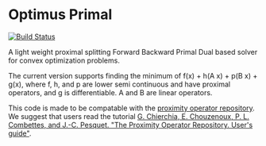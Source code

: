 # Optimus Primal
[![Build Status](https://travis-ci.org/Luke-Pratley/Optimus-Primal.svg?branch=master)](https://travis-ci.org/Luke-Pratley/Optimus-Primal)

A light weight proximal splitting Forward Backward Primal Dual based solver for convex optimization problems. 

The current version supports finding the minimum of f(x) + h(A x) + p(B x) + g(x), where f, h, and p are lower semi continuous and have proximal operators, and g is differentiable. A and B are linear operators.

This code is made to be compatable with the [proximity operator repository](http://proximity-operator.net/index.html). We suggest that users read the tutorial [G. Chierchia, E. Chouzenoux, P. L. Combettes, and J.-C. Pesquet. "The Proximity Operator Repository. User's guide"](http://proximity-operator.net/download/guide.pdf).
